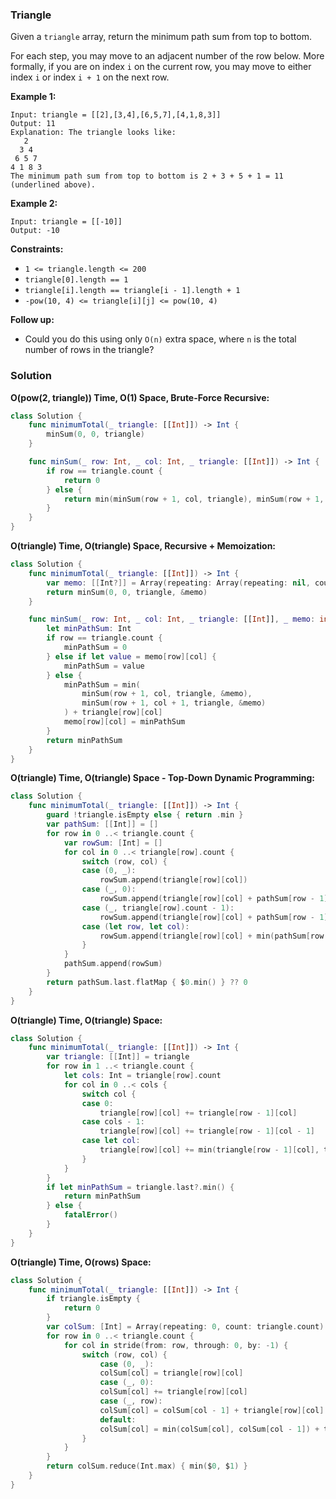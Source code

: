 
### Triangle

Given a `triangle` array, return the minimum path sum from top to bottom.

For each step, you may move to an adjacent number of the row below. More formally, if you are on index `i` on the current row, you may move to either index `i` or index `i + 1` on the next row.


__Example 1:__
```
Input: triangle = [[2],[3,4],[6,5,7],[4,1,8,3]]
Output: 11
Explanation: The triangle looks like:
   2
  3 4
 6 5 7
4 1 8 3
The minimum path sum from top to bottom is 2 + 3 + 5 + 1 = 11 (underlined above).
```
__Example 2:__
```
Input: triangle = [[-10]]
Output: -10
```

__Constraints:__
* `1 <= triangle.length <= 200`
* `triangle[0].length == 1`
* `triangle[i].length == triangle[i - 1].length + 1`
* `-pow(10, 4) <= triangle[i][j] <= pow(10, 4)`

__Follow up:__ 
* Could you do this using only `O(n)` extra space, where `n` is the total number of rows in the triangle?


### Solution
__O(pow(2, triangle)) Time, O(1) Space, Brute-Force Recursive:__
```Swift
class Solution {
    func minimumTotal(_ triangle: [[Int]]) -> Int {
        minSum(0, 0, triangle)
    }

    func minSum(_ row: Int, _ col: Int, _ triangle: [[Int]]) -> Int {
        if row == triangle.count {
            return 0
        } else {
            return min(minSum(row + 1, col, triangle), minSum(row + 1, col + 1, triangle)) + triangle[row][col]
        }
    }
}
```
__O(triangle) Time, O(triangle) Space, Recursive + Memoization:__
```Swift
class Solution {
    func minimumTotal(_ triangle: [[Int]]) -> Int {
        var memo: [[Int?]] = Array(repeating: Array(repeating: nil, count: triangle.count), count: triangle.count)
        return minSum(0, 0, triangle, &memo)
    }

    func minSum(_ row: Int, _ col: Int, _ triangle: [[Int]], _ memo: inout [[Int?]]) -> Int {
        let minPathSum: Int
        if row == triangle.count {
            minPathSum = 0
        } else if let value = memo[row][col] {
            minPathSum = value
        } else {
            minPathSum = min(
                minSum(row + 1, col, triangle, &memo),
                minSum(row + 1, col + 1, triangle, &memo)
            ) + triangle[row][col]
            memo[row][col] = minPathSum
        }
        return minPathSum
    }
}
```
__O(triangle) Time, O(triangle) Space - Top-Down Dynamic Programming:__
```Swift
class Solution {
    func minimumTotal(_ triangle: [[Int]]) -> Int {
        guard !triangle.isEmpty else { return .min }
        var pathSum: [[Int]] = []
        for row in 0 ..< triangle.count {
            var rowSum: [Int] = []
            for col in 0 ..< triangle[row].count {
                switch (row, col) {
                case (0, _):
                    rowSum.append(triangle[row][col])
                case (_, 0):
                    rowSum.append(triangle[row][col] + pathSum[row - 1][col])
                case (_, triangle[row].count - 1):
                    rowSum.append(triangle[row][col] + pathSum[row - 1][col - 1])
                case (let row, let col):
                    rowSum.append(triangle[row][col] + min(pathSum[row - 1][col], pathSum[row - 1][col - 1]))
                }
            }
            pathSum.append(rowSum)
        }
        return pathSum.last.flatMap { $0.min() } ?? 0
    }
}
```
__O(triangle) Time, O(triangle) Space:__
```Swift
class Solution {
    func minimumTotal(_ triangle: [[Int]]) -> Int {
        var triangle: [[Int]] = triangle
        for row in 1 ..< triangle.count {
            let cols: Int = triangle[row].count
            for col in 0 ..< cols {
                switch col {
                case 0:
                    triangle[row][col] += triangle[row - 1][col]
                case cols - 1:
                    triangle[row][col] += triangle[row - 1][col - 1]
                case let col:
                    triangle[row][col] += min(triangle[row - 1][col], triangle[row - 1][col - 1])
                }
            }
        }
        if let minPathSum = triangle.last?.min() {
            return minPathSum
        } else {
            fatalError()
        }
    }
}
```
__O(triangle) Time, O(rows) Space:__
```Swift
class Solution {
    func minimumTotal(_ triangle: [[Int]]) -> Int {
        if triangle.isEmpty {
            return 0
        }
        var colSum: [Int] = Array(repeating: 0, count: triangle.count)
        for row in 0 ..< triangle.count {
            for col in stride(from: row, through: 0, by: -1) {
                switch (row, col) {
                    case (0, _):
                    colSum[col] = triangle[row][col]
                    case (_, 0):
                    colSum[col] += triangle[row][col]
                    case (_, row):
                    colSum[col] = colSum[col - 1] + triangle[row][col]
                    default:
                    colSum[col] = min(colSum[col], colSum[col - 1]) + triangle[row][col]
                }
            }
        }
        return colSum.reduce(Int.max) { min($0, $1) }
    }
}
```